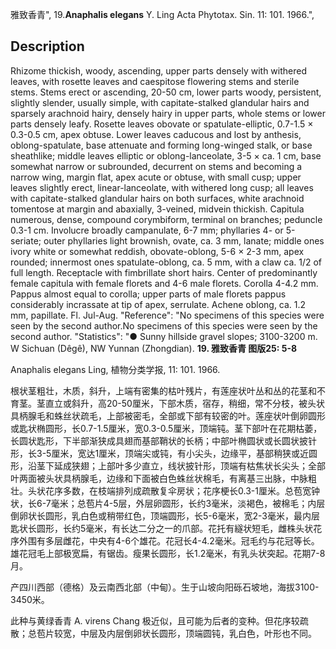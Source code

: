 雅致香青",
19.**Anaphalis elegans** Y. Ling Acta Phytotax. Sin. 11: 101. 1966.",

## Description
Rhizome thickish, woody, ascending, upper parts densely with withered leaves, with rosette leaves and caespitose flowering stems and sterile stems. Stems erect or ascending, 20-50 cm, lower parts woody, persistent, slightly slender, usually simple, with capitate-stalked glandular hairs and sparsely arachnoid hairy, densely hairy in upper parts, whole stems or lower parts densely leafy. Rosette leaves obovate or spatulate-elliptic, 0.7-1.5 × 0.3-0.5 cm, apex obtuse. Lower leaves caducous and lost by anthesis, oblong-spatulate, base attenuate and forming long-winged stalk, or base sheathlike; middle leaves elliptic or oblong-lanceolate, 3-5 × ca. 1 cm, base somewhat narrow or subrounded, decurrent on stems and becoming a narrow wing, margin flat, apex acute or obtuse, with small cusp; upper leaves slightly erect, linear-lanceolate, with withered long cusp; all leaves with capitate-stalked glandular hairs on both surfaces, white arachnoid tomentose at margin and abaxially, 3-veined, midvein thickish. Capitula numerous, dense, compound corymbiform, terminal on branches; peduncle 0.3-1 cm. Involucre broadly campanulate, 6-7 mm; phyllaries 4- or 5-seriate; outer phyllaries light brownish, ovate, ca. 3 mm, lanate; middle ones ivory white or somewhat reddish, obovate-oblong, 5-6 × 2-3 mm, apex rounded; innermost ones spatulate-oblong, ca. 5 mm, with a claw ca. 1/2 of full length. Receptacle with fimbrillate short hairs. Center of predominantly female capitula with female florets and 4-6 male florets. Corolla 4-4.2 mm. Pappus almost equal to corolla; upper parts of male florets pappus considerably incrassate at tip of apex, serrulate. Achene oblong, ca. 1.2 mm, papillate. Fl. Jul-Aug.
  "Reference": "No specimens of this species were seen by the second author.No specimens of this species were seen by the second author.
  "Statistics": "● Sunny hillside gravel slopes; 3100-3200 m. W Sichuan (Dêgê), NW Yunnan (Zhongdian).
**19. 雅致香青 图版25: 5-8**

Anaphalis elegans Ling, 植物分类学报, 11: 101. 1966.

根状茎粗壮，木质，斜升，上端有密集的枯叶残片，有莲座状叶丛和丛的花茎和不育茎。茎直立或斜升，高20-50厘米，下部木质，宿存，稍细，常不分枝，被头状具柄腺毛和蛛丝状疏毛，上部被密毛，全部或下部有较密的叶。莲座状叶倒卵圆形或匙状椭圆形，长0.7-1.5厘米，宽0.3-0.5厘米，顶端钝。茎下部叶在花期枯萎，长圆状匙形，下半部渐狭成具翅而基部鞘状的长柄；中部叶椭圆状或长圆状披针形，长3-5厘米，宽达1厘米，顶端尖或钝，有小尖头，边缘平，基部稍狭或近圆形，沿茎下延成狭翅；上部叶多少直立，线状披针形，顶端有枯焦状长尖头；全部叶两面被头状具柄腺毛，边缘和下面被白色蛛丝状棉毛，有离基三出脉，中脉粗壮。头状花序多数，在枝端排列成疏散复伞房状；花序梗长0.3-1厘米。总苞宽钟状，长6-7毫米；总苞片4-5层，外层卵圆形，长约3毫米，淡褐色，被棉毛；内层倒卵状长圆形，乳白色或稍带红色，顶端圆形，长5-6毫米，宽2-3毫米，最内层匙状长圆形，长约5毫米，有长达二分之一的爪部。花托有繸状短毛，雌株头状花序外围有多层雌花，中央有4-6个雄花。花冠长4-4.2毫米。冠毛约与花冠等长。雄花冠毛上部极宽扁，有锯齿。瘦果长圆形，长1.2毫米，有乳头状突起。花期7-8月。

产四川西部（德格）及云南西北部（中甸）。生于山坡向阳砾石坡地，海拔3100-3450米。

此种与黄绿香青 A. virens Chang 极近似，且可能为后者的变种。但花序较疏散；总苞片较宽，中层及内层倒卵状长圆形，顶端圆钝，乳白色，叶形也不同。
